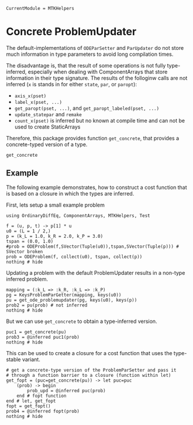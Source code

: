 ```@meta
CurrentModule = MTKHelpers
```

# Concrete ProblemUpdater

The default-implementations of `ODEParSetter` and `ParUpdater` do not
store much information in type parameters to avoid long compilation times.

The disadvantage is, that the result of some operations is not fully type-
inferred, especially when dealing with ComponentArrays that store information
in their type signature. The results of the folloginw calls are not inferred
(`x` is stands in for either `state`, `par`, or `paropt`):
- `axis_x(pset)`
- `label_x(pset, ...)` 
- `get_paropt(pset, ...)`, and `get_paropt_labeled(pset, ...)`
- `update_statepar` and `remake`
- `count_x(pset)` is inferred but no known at compile time and 
   can not be used to create StaticArrays

Therefore, this package provides function `get_concrete`, that provides
a concrete-typed version of a type.

```@docs
get_concrete
```

## Example
The following example demonstrates, how to construct a cost function that
is based on a closure in which the types are inferred.

First, lets setup a small example problem
```@example doc
using OrdinaryDiffEq, ComponentArrays, MTKHelpers, Test    

f = (u, p, t) -> p[1] * u
u0 = (L = 1 / 2,)
p = (k_L = 1.0, k_R = 2.0, k_P = 3.0)
tspan = (0.0, 1.0)
#prob = ODEProblem(f,SVector(Tuple(u0)),tspan,SVector(Tuple(p))) # SVector broken
prob = ODEProblem(f, collect(u0), tspan, collect(p))
nothing # hide
```

Updating a problem with the default ProblemUpdater results in a non-type inferred
problem.
```@example doc
mapping = (:k_L => :k_R, :k_L => :k_P)
pg = KeysProblemParGetter(mapping, keys(u0)) 
pu = get_ode_problemupdater(pg, keys(u0), keys(p))
prob2 = pu(prob) # not inferred
nothing # hide
```

But we can use `get_concrete` to obtain a type-inferred version. 
```@example doc
puc1 = get_concrete(pu)
prob3 = @inferred puc1(prob)
nothing # hide
```

This can be used to create a closure for a cost function that uses
the type-stable variant.

```@example doc
# get a concrete-type version of the ProblemParSetter and pass it 
# through a function barrier to a closure (function within let)
get_fopt = (puc=get_concrete(pu)) -> let puc=puc
    (prob) -> begin
        prob_upd = @inferred puc(prob)
    end # fopt function
end # let, get_fopt
fopt = get_fopt()
prob4 = @inferred fopt(prob)
nothing # hide
```

